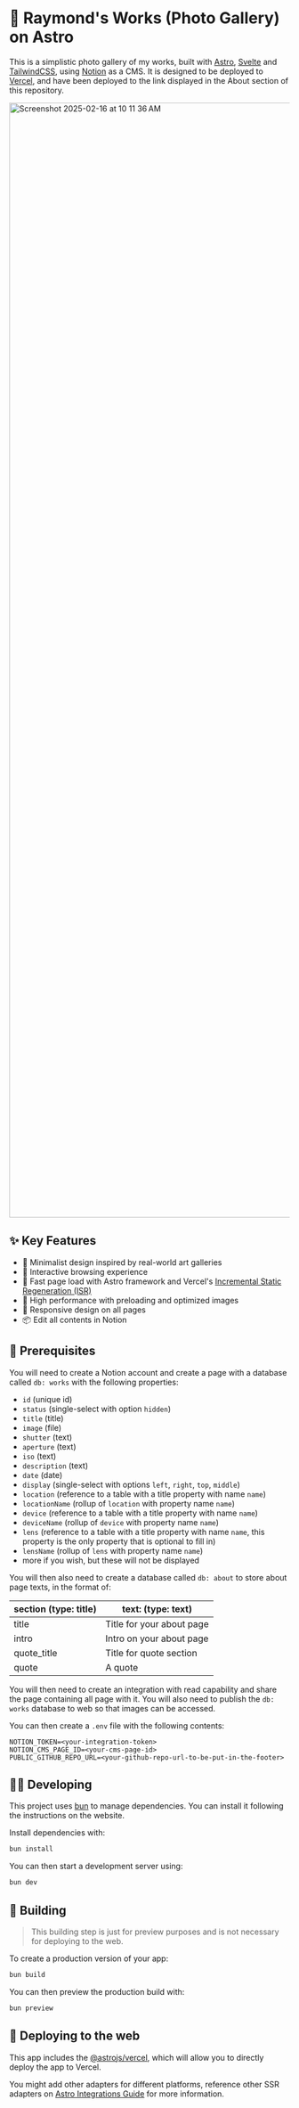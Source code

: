 # 📸 Raymond's Works (Photo Gallery) on Astro

This is a simplistic photo gallery of my works, built with [Astro](https://astro.build/), [Svelte](https://svelte.dev/) and [TailwindCSS](https://tailwindcss.com/), using [Notion](https://notion.so/) as a CMS. It is designed to be deployed to [Vercel](https://vercel.com/), and have been deployed to the link displayed in the About section of this repository.

<img width="2002" alt="Screenshot 2025-02-16 at 10 11 36 AM" src="https://github.com/user-attachments/assets/c3f698ca-dd7e-4855-b2c1-5cbb071fcd25" />

## ✨ Key Features

- 🎨 Minimalist design inspired by real-world art galleries
- 👋 Interactive browsing experience
- 🌋 Fast page load with Astro framework and Vercel's [Incremental Static Regeneration (ISR)](https://vercel.com/docs/incremental-static-regeneration#incremental-static-regeneration-isr)
- 🚀 High performance with preloading and optimized images
- 📱 Responsive design on all pages
- 📦 Edit all contents in Notion

## 📕 Prerequisites

You will need to create a Notion account and create a page with a database called `db: works` with the following properties:

- `id` (unique id)
- `status` (single-select with option `hidden`)
- `title` (title)
- `image` (file)
- `shutter` (text)
- `aperture` (text)
- `iso` (text)
- `description` (text)
- `date` (date)
- `display` (single-select with options `left`, `right`, `top`, `middle`)
- `location` (reference to a table with a title property with name `name`)
- `locationName` (rollup of `location` with property name `name`)
- `device` (reference to a table with a title property with name `name`)
- `deviceName` (rollup of `device` with property name `name`)
- `lens` (reference to a table with a title property with name `name`, this property is the only property that is optional to fill in)
- `lensName` (rollup of `lens` with property name `name`)
- more if you wish, but these will not be displayed

You will then also need to create a database called `db: about` to store about page texts, in the format of:

| section (type: title) | text: (type: text)        |
| --------------------- | ------------------------- |
| title                 | Title for your about page |
| intro                 | Intro on your about page  |
| quote_title           | Title for quote section   |
| quote                 | A quote                   |

You will then need to create an integration with read capability and share the page containing all page with it. You will also need to publish the `db: works` database to web so that images can be accessed.

You can then create a `.env` file with the following contents:

```dotenv
NOTION_TOKEN=<your-integration-token>
NOTION_CMS_PAGE_ID=<your-cms-page-id>
PUBLIC_GITHUB_REPO_URL=<your-github-repo-url-to-be-put-in-the-footer>
```

## 👨‍💻 Developing

This project uses [bun](https://bun.sh/) to manage dependencies. You can install it following the instructions on the website.

Install dependencies with:

```bash
bun install
```

You can then start a development server using:

```bash
bun dev
```

## 🚧 Building

> This building step is just for preview purposes and is not necessary for deploying to the web.

To create a production version of your app:

```bash
bun build
```

You can then preview the production build with:

```bash
bun preview
```

## 🚚 Deploying to the web

This app includes the [@astrojs/vercel](https://docs.astro.build/en/guides/integrations-guide/vercel/), which will allow you to directly deploy the app to Vercel.

You might add other adapters for different platforms, reference other SSR adapters on [Astro Integrations Guide](https://docs.astro.build/en/guides/integrations-guide/) for more information.
